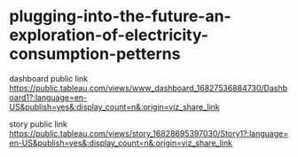 # plugging-into-the-future-an-exploration-of-electricity-consumption-petterns


dashboard public link https://public.tableau.com/views/www_dashboard_16827536884730/Dashboard1?:language=en-US&publish=yes&:display_count=n&:origin=viz_share_link

story public link https://public.tableau.com/views/story_16828695397030/Story1?:language=en-US&publish=yes&:display_count=n&:origin=viz_share_link
